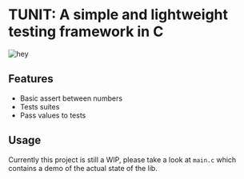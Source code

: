 # TUNIT: A simple and lightweight testing framework in C

![hey](https://github.com/Kaporos/tunit/assets/34960023/20ba9906-fdc2-4142-b180-a0634152154e)


## Features

- Basic assert between numbers
- Tests suites
- Pass values to tests


## Usage

Currently this project is still a WIP, please take a look at `main.c` which contains a demo of the actual state of the lib.
